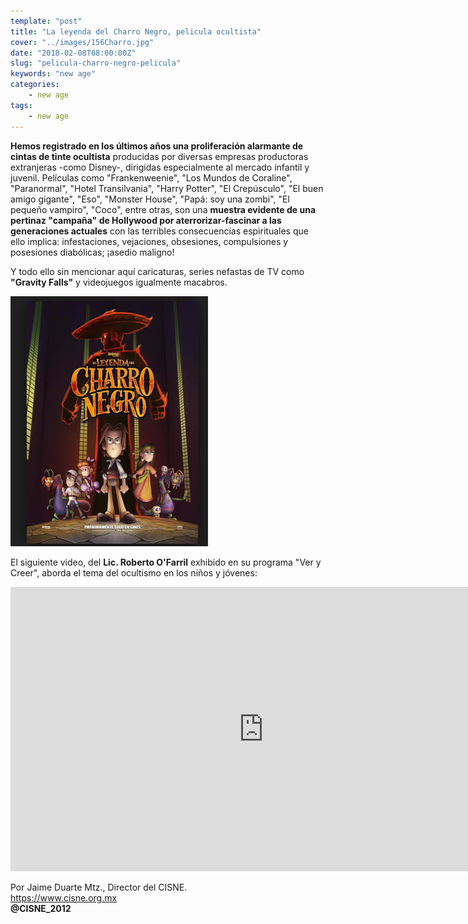 ```yaml
---
template: "post"
title: "La leyenda del Charro Negro, pelicula ocultista"
cover: "../images/156Charro.jpg"
date: "2018-02-08T08:00:00Z"
slug: "pelicula-charro-negro-pelicula"
keywords: "new age"
categories: 
    - new age
tags:
    - new age
---
```


**Hemos registrado en los últimos años una proliferación alarmante de cintas de tinte ocultista**  producidas por diversas empresas productoras extranjeras -como Disney-, dirigidas especialmente al mercado infantil y juvenil. Películas como "Frankenweenie", "Los Mundos de Coraline", "Paranormal", "Hotel Transilvania", "Harry Potter", "El Crepúsculo", "El buen amigo gigante", "Eso", "Monster House", "Papá: soy una zombi", "El pequeño vampiro", "Coco", entre otras, son una **muestra evidente de una pertinaz "campaña" de Hollywood por aterrorizar-fascinar a las generaciones actuales** con las terribles consecuencias espirituales que ello implica: infestaciones, vejaciones, obsesiones, compulsiones y posesiones diabólicas; ¡asedio maligno!


Y todo ello sin mencionar aquí caricaturas, series nefastas de TV como **"Gravity Falls"** y videojuegos igualmente macabros.

![Charro](../images/156Charro.jpg)

El siguiente video, del **Lic. Roberto O'Farril** exhibido en su programa "Ver y Creer", aborda el tema del ocultismo en los niños y jóvenes:

<iframe width="810" height="455" src="https://www.youtube.com/embed/HeNyr2KcwtQ?list=PLavYacWR0JnKBctDUnESz3fxirsZoXrb8" title="YouTube video player" frameborder="0" allow="accelerometer; autoplay; clipboard-write; encrypted-media; gyroscope; picture-in-picture" allowfullscreen></iframe>


Por Jaime Duarte Mtz., Director del CISNE.   
<https://www.cisne.org.mx>    
**@CISNE_2012**  